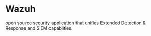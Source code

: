 # Wazuh
open source security application that unifies Extended Detection & Response and SIEM capablities. 
